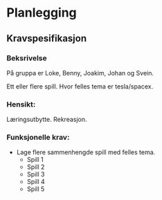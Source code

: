

# Planlegging

## Kravspesifikasjon

### Beksrivelse 
På gruppa er Loke, Benny, Joakim, Johan og Svein.

Ett eller flere spill. Hvor felles tema er tesla/spacex.

### Hensikt: 
Læringsutbytte. Rekreasjon. 

### Funksjonelle krav: 

* Lage flere sammenhengde spill med felles tema.
    * Spill 1
    * Spill 2
    * Spill 3
    * Spill 4
    * Spill 5

